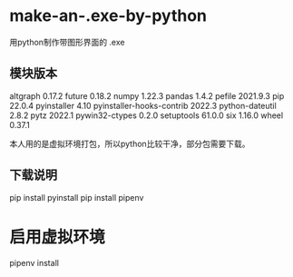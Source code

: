 # make-an-.exe-by-python
用python制作带图形界面的 .exe
## 模块版本
altgraph                  0.17.2
future                    0.18.2
numpy                     1.22.3
pandas                    1.4.2
pefile                    2021.9.3
pip                       22.0.4
pyinstaller               4.10
pyinstaller-hooks-contrib 2022.3
python-dateutil           2.8.2
pytz                      2022.1
pywin32-ctypes            0.2.0
setuptools                61.0.0
six                       1.16.0
wheel                     0.37.1

本人用的是虚拟环境打包，所以python比较干净，部分包需要下载。

## 下载说明
pip install pyinstall
pip install pipenv
# 启用虚拟环境
pipenv install
